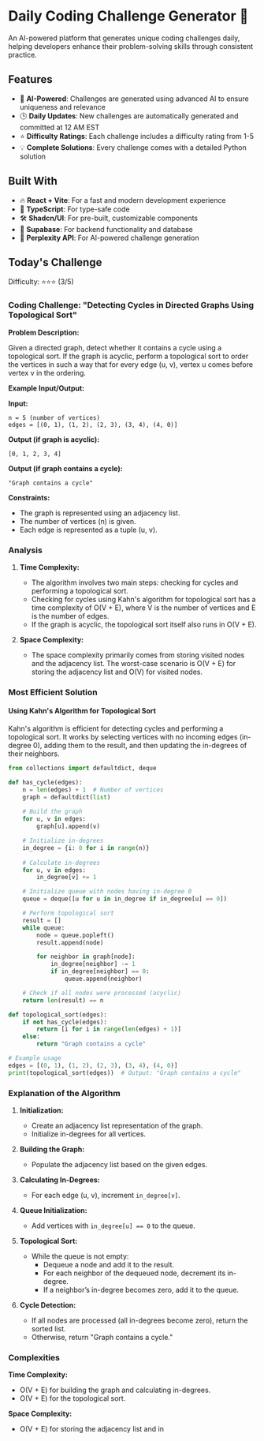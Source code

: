 # Daily Coding Challenge Generator 🚀

An AI-powered platform that generates unique coding challenges daily, helping developers enhance their problem-solving skills through consistent practice.

## Features

- 🤖 **AI-Powered**: Challenges are generated using advanced AI to ensure uniqueness and relevance
- 🕒 **Daily Updates**: New challenges are automatically generated and committed at 12 AM EST
- ⭐ **Difficulty Ratings**: Each challenge includes a difficulty rating from 1-5
- 💡 **Complete Solutions**: Every challenge comes with a detailed Python solution

## Built With

- 🔥 **React + Vite**: For a fast and modern development experience
- 🔷 **TypeScript**: For type-safe code
- 🛠️ **Shadcn/UI**: For pre-built, customizable components
- 🔌 **Supabase**: For backend functionality and database
- 🤖 **Perplexity API**: For AI-powered challenge generation

## Today's Challenge

Difficulty: ⭐⭐⭐ (3/5)

### Coding Challenge: "Detecting Cycles in Directed Graphs Using Topological Sort"

**Problem Description:**

Given a directed graph, detect whether it contains a cycle using a topological sort. If the graph is acyclic, perform a topological sort to order the vertices in such a way that for every edge (u, v), vertex u comes before vertex v in the ordering.

**Example Input/Output:**

**Input:**
```
n = 5 (number of vertices)
edges = [(0, 1), (1, 2), (2, 3), (3, 4), (4, 0)]
```

**Output (if graph is acyclic):**
```
[0, 1, 2, 3, 4]
```

**Output (if graph contains a cycle):**
```
"Graph contains a cycle"
```

**Constraints:**

- The graph is represented using an adjacency list.
- The number of vertices (n) is given.
- Each edge is represented as a tuple (u, v).

### Analysis

1. **Time Complexity:**
   - The algorithm involves two main steps: checking for cycles and performing a topological sort.
   - Checking for cycles using Kahn's algorithm for topological sort has a time complexity of O(V + E), where V is the number of vertices and E is the number of edges.
   - If the graph is acyclic, the topological sort itself also runs in O(V + E).

2. **Space Complexity:**
   - The space complexity primarily comes from storing visited nodes and the adjacency list. The worst-case scenario is O(V + E) for storing the adjacency list and O(V) for visited nodes.

### Most Efficient Solution

#### Using Kahn's Algorithm for Topological Sort

Kahn's algorithm is efficient for detecting cycles and performing a topological sort. It works by selecting vertices with no incoming edges (in-degree 0), adding them to the result, and then updating the in-degrees of their neighbors.

```python
from collections import defaultdict, deque

def has_cycle(edges):
    n = len(edges) + 1  # Number of vertices
    graph = defaultdict(list)
    
    # Build the graph
    for u, v in edges:
        graph[u].append(v)

    # Initialize in-degrees
    in_degree = {i: 0 for i in range(n)}
    
    # Calculate in-degrees
    for u, v in edges:
        in_degree[v] += 1

    # Initialize queue with nodes having in-degree 0
    queue = deque([u for u in in_degree if in_degree[u] == 0])

    # Perform topological sort
    result = []
    while queue:
        node = queue.popleft()
        result.append(node)

        for neighbor in graph[node]:
            in_degree[neighbor] -= 1
            if in_degree[neighbor] == 0:
                queue.append(neighbor)

    # Check if all nodes were processed (acyclic)
    return len(result) == n

def topological_sort(edges):
    if not has_cycle(edges):
        return [i for i in range(len(edges) + 1)]
    else:
        return "Graph contains a cycle"

# Example usage
edges = [(0, 1), (1, 2), (2, 3), (3, 4), (4, 0)]
print(topological_sort(edges))  # Output: "Graph contains a cycle"
```

### Explanation of the Algorithm

1. **Initialization:**
   - Create an adjacency list representation of the graph.
   - Initialize in-degrees for all vertices.

2. **Building the Graph:**
   - Populate the adjacency list based on the given edges.

3. **Calculating In-Degrees:**
   - For each edge (u, v), increment `in_degree[v]`.

4. **Queue Initialization:**
   - Add vertices with `in_degree[u] == 0` to the queue.

5. **Topological Sort:**
   - While the queue is not empty:
     - Dequeue a node and add it to the result.
     - For each neighbor of the dequeued node, decrement its in-degree.
     - If a neighbor’s in-degree becomes zero, add it to the queue.

6. **Cycle Detection:**
   - If all nodes are processed (all in-degrees become zero), return the sorted list.
   - Otherwise, return "Graph contains a cycle."

### Complexities

**Time Complexity:**
- O(V + E) for building the graph and calculating in-degrees.
- O(V + E) for the topological sort.

**Space Complexity:**
- O(V + E) for storing the adjacency list and in